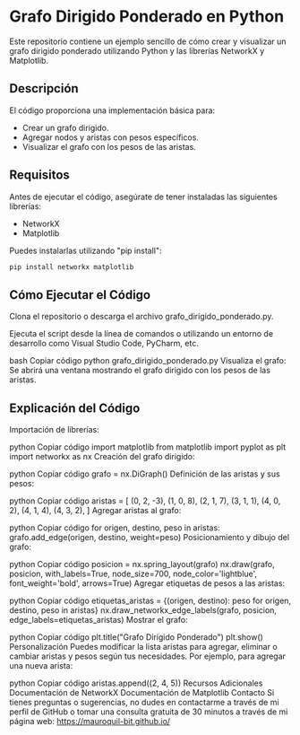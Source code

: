 # Grafo Dirigido Ponderado en Python

Este repositorio contiene un ejemplo sencillo de cómo crear y visualizar un grafo dirigido ponderado utilizando Python y las librerías NetworkX y Matplotlib.

## Descripción
El código proporciona una implementación básica para:

- Crear un grafo dirigido.
- Agregar nodos y aristas con pesos específicos.
- Visualizar el grafo con los pesos de las aristas.
  
## Requisitos
Antes de ejecutar el código, asegúrate de tener instaladas las siguientes librerías:
- NetworkX
- Matplotlib

Puedes instalarlas utilizando "pip install":

```bash
pip install networkx matplotlib
```

## Cómo Ejecutar el Código
Clona el repositorio o descarga el archivo grafo_dirigido_ponderado.py.

Ejecuta el script desde la línea de comandos o utilizando un entorno de desarrollo como Visual Studio Code, PyCharm, etc.

bash
Copiar código
python grafo_dirigido_ponderado.py
Visualiza el grafo: Se abrirá una ventana mostrando el grafo dirigido con los pesos de las aristas.

## Explicación del Código
Importación de librerías:

python
Copiar código
import matplotlib
from matplotlib import pyplot as plt
import networkx as nx
Creación del grafo dirigido:

python
Copiar código
grafo = nx.DiGraph()
Definición de las aristas y sus pesos:

python
Copiar código
aristas = [
    (0, 2, -3),
    (1, 0, 8),
    (2, 1, 7),
    (3, 1, 1),
    (4, 0, 2),
    (4, 1, 4),
    (4, 3, 2),
]
Agregar aristas al grafo:

python
Copiar código
for origen, destino, peso in aristas:
    grafo.add_edge(origen, destino, weight=peso)
Posicionamiento y dibujo del grafo:

python
Copiar código
posicion = nx.spring_layout(grafo)
nx.draw(grafo, posicion, with_labels=True, node_size=700, node_color='lightblue', font_weight='bold', arrows=True)
Agregar etiquetas de pesos a las aristas:

python
Copiar código
etiquetas_aristas = {(origen, destino): peso for origen, destino, peso in aristas}
nx.draw_networkx_edge_labels(grafo, posicion, edge_labels=etiquetas_aristas)
Mostrar el grafo:

python
Copiar código
plt.title("Grafo Dirigido Ponderado")
plt.show()
Personalización
Puedes modificar la lista aristas para agregar, eliminar o cambiar aristas y pesos según tus necesidades. Por ejemplo, para agregar una nueva arista:

python
Copiar código
aristas.append((2, 4, 5))
Recursos Adicionales
Documentación de NetworkX
Documentación de Matplotlib
Contacto
Si tienes preguntas o sugerencias, no dudes en contactarme a través de mi perfil de GitHub o tomar una consulta gratuita de 30 minutos a través de mi página web:  https://mauroquil-bit.github.io/

